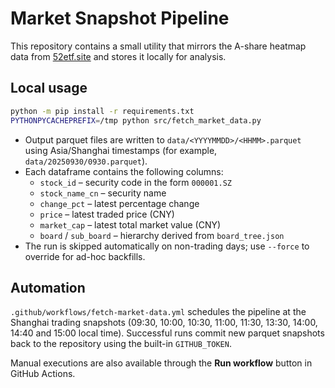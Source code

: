 # Market Snapshot Pipeline

This repository contains a small utility that mirrors the A-share heatmap data from [52etf.site](https://52etf.site/) and stores it locally for analysis.

## Local usage

```bash
python -m pip install -r requirements.txt
PYTHONPYCACHEPREFIX=/tmp python src/fetch_market_data.py
```

* Output parquet files are written to `data/<YYYYMMDD>/<HHMM>.parquet` using Asia/Shanghai timestamps (for example, `data/20250930/0930.parquet`).
* Each dataframe contains the following columns:
  * `stock_id` – security code in the form `000001.SZ`
  * `stock_name_cn` – security name
  * `change_pct` – latest percentage change
  * `price` – latest traded price (CNY)
  * `market_cap` – latest total market value (CNY)
  * `board` / `sub_board` – hierarchy derived from `board_tree.json`
* The run is skipped automatically on non-trading days; use `--force` to override for ad-hoc backfills.

## Automation

`.github/workflows/fetch-market-data.yml` schedules the pipeline at the Shanghai trading snapshots (09:30, 10:00, 10:30, 11:00, 11:30, 13:30, 14:00, 14:40 and 15:00 local time). Successful runs commit new parquet snapshots back to the repository using the built-in `GITHUB_TOKEN`.

Manual executions are also available through the **Run workflow** button in GitHub Actions.

